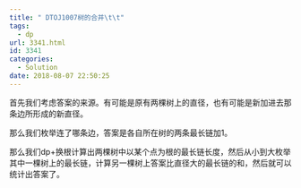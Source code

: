 ```yaml
---
title: " DTOJ1007树的合并\t\t"
tags:
  - dp
url: 3341.html
id: 3341
categories:
  - Solution
date: 2018-08-07 22:50:25
---
```


首先我们考虑答案的来源。有可能是原有两棵树上的直径，也有可能是新加进去那条边所形成的新直径。

那么我们枚举连了哪条边，答案是各自所在树的两条最长链加1。

那么我们dp+换根计算出两棵树中以某个点为根的最长链长度，然后从小到大枚举其中一棵树上的最长链，计算另一棵树上答案比直径大的最长链的和，然后就可以统计出答案了。